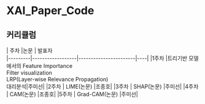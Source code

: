 # XAI_Paper_Code
## 커리큘럼
| 주차 |논문  |      발표자          
|---------|------------------|-----------------------|----|
|1주차 |트리기반 모델에서의 Feature Importance<br> Filter visualization <br>  LRP(Layer-wise Relevance Propagation)<br> 대리분석|주미선|
|2주차 | LIME(논문)      |조종호|
|3주차 | SHAP(논문)      |주미선|
|4주차 | CAM(논문)  |조종호|
|5주차 | Grad-CAM(논문)  |주미선|